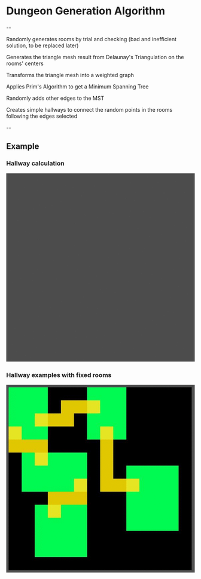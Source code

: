 # Dungeon Generation Algorithm

--

Randomly generates rooms by trial and checking (bad and inefficient solution, to be replaced later)

Generates the triangle mesh result from Delaunay's Triangulation on the rooms' centers

Transforms the triangle mesh into a weighted graph

Applies Prim's Algorithm to get a Minimum Spanning Tree

Randomly adds other edges to the MST

Creates simple hallways to connect the random points in the rooms following the edges selected

--


## Example

### Hallway calculation
![example.gif](others/example.gif)

### Hallway examples with fixed rooms
![example2.gif](others/example2.gif)